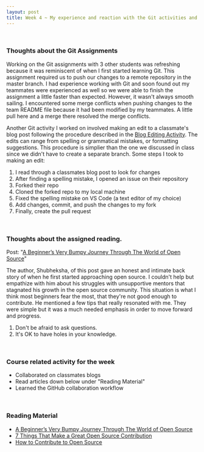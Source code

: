 ```yaml
---
layout: post
title: Week 4 ~ My experience and reaction with the Git activities and the assigned reading. 
---
```

<br>

### Thoughts about the Git Assignments

Working on the Git assignments with 3 other students was refreshing because it was reminiscent of when I first started learning Git. This assignment required us to push our changes to a remote repository in the master branch. I had experience working with Git and soon found out my teammates were experienced as well so we were able to finish the assignment a little faster than expected. However, it wasn't always smooth sailing. I encountered some merge conflicts when pushing changes to the team README file because it had been modified by my teammates. A little pull here and a merge there resolved the merge conflicts.

Another Git activity I worked on involved making an edit to a classmate's blog post following the procedure described in the [Blog Editing Activity](http://www.compsci.hunter.cuny.edu/~sweiss/course_materials/csci395.86/activities_f19/blog_editing_activity.pdf). The edits can range from spelling or grammatical mistakes, or formatting suggestions. This procedure is simplier than the one we discussed in class since we didn't have to create a separate branch. 
Some steps I took to making an edit: 
1. I read through a classmates blog post to look for changes
2. After finding a spelling mistake, I opened an issue on their repository
3. Forked their repo 
4. Cloned the forked repo to my local machine 
5. Fixed the spelling mistake on VS Code (a text editor of my choice) 
6. Add changes, commit, and push the changes to my fork 
7. Finally, create the pull request 

<br>

### Thoughts about the assigned reading.

Post: "[A Beginner’s Very Bumpy Journey Through The World of Open Source](https://www.freecodecamp.org/news/a-beginners-very-bumpy-journey-through-the-world-of-open-source-4d108d540b39/)"

The author, Shubheksha, of this post gave an honest and intimate back story of when he first started approaching open source. I couldn't help but empathize with him about his struggles with unsupportive mentors that stagnated his growth in the open source community. This situation is what I think most beginners fear the most, that they're not good enough to contribute. He mentioned a few tips that really resonated with me. They were simple but it was a much needed emphasis in order to move forward and progress.
1. Don't be afraid to ask questions.
2. It's OK to have holes in your knowledge.

<br>

### Course related activity for the week 
- Collaborated on classmates blogs 
- Read articles down below under "Reading Material" 
- Learned the GitHub collaboration workflow 

<br>

### Reading Material
- [A Beginner’s Very Bumpy Journey Through The World of Open Source](https://www.freecodecamp.org/news/a-beginners-very-bumpy-journey-through-the-world-of-open-source-4d108d540b39/)
- [7 Things That Make a Great Open Source Contribution](https://blog.newrelic.com/engineering/open-source-contribution/)
- [How to Contribute to Open Source](https://opensource.guide/how-to-contribute/)
